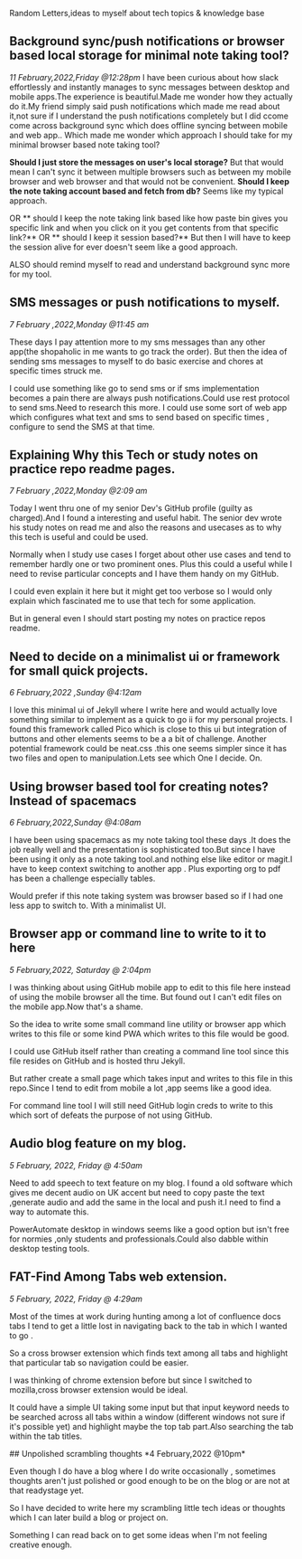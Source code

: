 
Random Letters,ideas to myself about tech topics & knowledge base

<!--[Unpolished scrambling thoughts](Unpolished scrambling thoughts)-->

## Background sync/push notifications or browser based local storage for minimal note taking tool?
*11 February,2022,Friday @12:28pm*
I have been curious about how slack effortlessly and instantly manages to sync messages between desktop and mobile apps.The experience is beautiful.Made me wonder how they actually do it.My friend simply said push notifications which made me read about it,not sure if I understand the push notifications completely but I did ccome come across background sync which does offline syncing between mobile and web app..
Which made me wonder which approach I should take for my minimal browser based note taking tool?

**Should I just store the messages on user's local storage?** But that would mean I can't sync it between multiple browsers such as  between my mobile browser and web browser and that would not be convenient.
**Should I keep the note taking account based and fetch from db?** Seems like my typical approach.

OR ** should I keep the note taking link based like how paste bin gives you specific link and when you click on it you get contents from that specific link?** 
OR ** should I keep it session based?** But then I will have to keep the session alive for ever doesn't seem like a good approach.

ALSO should remind myself to read and understand background sync more for my tool.


## SMS messages or push notifications to myself.
*7 February ,2022,Monday @11:45 am*

These days I pay attention more to my sms messages than any other app(the shopaholic in me wants to go track the order).
But then the idea of sending sms messages to myself to do basic exercise and chores at specific times struck me.

I could use something like go to send sms or if sms implementation becomes a pain there are always push notifications.Could use rest protocol to send sms.Need to research this more.
I could use some sort of web app which configures what text and sms to send based on specific times , configure to send the SMS at that time.

## Explaining Why this Tech or study notes on practice repo readme pages.
*7 February ,2022,Monday @2:09 am*

Today I went thru one of my senior Dev's GitHub profile (guilty as charged).And I found a interesting and useful habit.
The senior dev wrote his study notes on read me and also the reasons and usecases as to why this tech is useful and could be used.

Normally when I study use cases I  forget about other use cases and tend to remember hardly one or two prominent ones.
Plus this could a useful while I need to revise particular concepts and I have them handy on my GitHub.

I could even explain it here but it might get too verbose so I would only explain which fascinated me to use that tech for some application.

But in general even I should start posting my notes on practice repos readme. 
 

## Need to decide on a minimalist ui or framework for small quick projects.
*6 February,2022 ,Sunday @4:12am*

I love this minimal ui of Jekyll where I write here and would actually love something similar to implement as a quick to go ii for my personal projects.
I found this framework called Pico which is close to this ui but integration of buttons and other elements seems to be a a bit of challenge.
Another potential framework could be neat.css .this one seems simpler since it has two files and open to manipulation.Lets see which One I decide. On.

## Using browser based tool for creating notes?Instead of spacemacs
*6 February,2022,Sunday @4:08am*

I have been using spacemacs as my note taking tool these days .It does the job really well and the presentation is sophisticated too.But since I have been using it only as a note taking tool.and nothing else like editor or magit.I have to keep context switching to another app .
Plus exporting org to pdf has been a challenge especially tables.

Would prefer if this note taking system was browser based so if I had one less app to switch to.
With a minimalist UI.

## Browser app or command line to write to it to here

*5 February,2022, Saturday @ 2:04pm*

I was thinking about using GitHub mobile app to edit to this file here instead of using the mobile browser all the time.
But found out I can't edit files on the mobile app.Now that's a shame.

So the idea to write some small command line utility or browser app which writes to this file or some kind PWA which writes to this file would be good.

I could use GitHub itself rather than creating a command line tool since this file resides on GitHub and is hosted thru Jekyll.

But rather create a small page which takes input and writes to this file in this repo.Since I tend to edit from mobile a lot ,app seems like a good idea.

For command line tool I will still need GitHub login creds to write to this which sort of defeats the purpose of not using GitHub.



## Audio blog feature on my blog.

*5 February, 2022, Friday @ 4:50am*

Need to add speech to text feature on my blog.
I found a old software which gives me decent audio on UK accent but need to copy paste the text ,generate audio and add the same in the local and push it.I need to find a way to automate this.

PowerAutomate desktop in windows seems like a good option but isn't free for normies ,only students and professionals.Could also dabble within desktop testing tools.


## FAT-Find Among Tabs web extension.

*5 February, 2022, Friday @ 4:29am*

Most of the times at work during hunting among a lot of confluence docs tabs I tend to get a little lost in navigating back to the tab in which I wanted to go .  

So a cross browser extension which finds text among all tabs and highlight that particular tab so navigation could be easier.

I was thinking of chrome extension before but since I switched to mozilla,cross browser extension would be ideal.

It could have a simple UI taking some input but that input keyword needs to be searched across all tabs within a window (different windows not sure if it's possible yet) and highlight maybe the top tab part.Also searching the tab within the tab titles.

<div id ="Unpolished scrambling thoughts"/>
## Unpolished scrambling thoughts
*4 February,2022 @10pm*

Even though I do have a blog where I do write occasionally , sometimes thoughts aren't just polished or good enough to be on the blog or are not at that readystage yet.

So I have decided to write here my scrambling little tech ideas or thoughts which I can later build a blog or project on.

Something I can read back on to get some ideas when I'm not feeling creative enough.



<!-- Global site tag (gtag.js) - Google Analytics -->
<script async src="https://www.googletagmanager.com/gtag/js?id=G-1L3JTEQZ5Y"></script>
<script>
  window.dataLayer = window.dataLayer || [];
  function gtag(){dataLayer.push(arguments);}
  gtag('js', new Date());

  gtag('config', 'G-1L3JTEQZ5Y');
</script>
